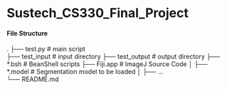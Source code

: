 # Sustech_CS330_Final_Project

#### File Structure  
.
├── test.py                 # main script   
├── test_input              # input directory
├── test_output             # output directory
├── \*.bsh                  # BeanShell scripts
├── Fiji.app                # ImageJ Source Code
│   ├── \*.model            # Segmentation model to be loaded
│   ├── ...                 
└── README.md
